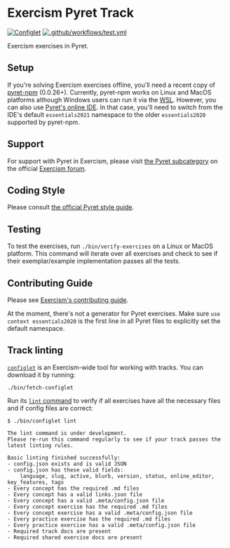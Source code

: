 # Exercism Pyret Track

[![Configlet](https://github.com/exercism/pyret/actions/workflows/configlet.yml/badge.svg)](https://github.com/exercism/pyret/actions/workflows/configlet.yml) [![.github/workflows/test.yml](https://github.com/exercism/pyret/actions/workflows/test.yml/badge.svg)](https://github.com/exercism/pyret/actions/workflows/test.yml)

Exercism exercises in Pyret.

## Setup

If you're solving Exercism exercises offline, you'll need a recent copy of [pyret-npm](https://www.npmjs.com/package/pyret-npm) (0.0.26+). Currently, pyret-npm works on Linux and MacOS platforms although Windows users can run it via the [WSL](https://learn.microsoft.com/en-us/windows/wsl/). However, you can also use [Pyret's online IDE](https://code.pyret.org/). In that case, you'll need to switch from the IDE's default `essentials2021` namespace to the older `essentials2020` supported by pyret-npm.

## Support

For support with Pyret in Exercism, please visit [the Pyret subcategory](https://forum.exercism.org/c/programming/pyret/265) on the official [Exercism forum](https://forum.exercism.org).

## Coding Style

Please consult [the official Pyret style guide](https://pyret.org/docs/latest/Pyret_Style_Guide.html).

## Testing

To test the exercises, run `./bin/verify-exercises` on a Linux or MacOS platform.
This command will iterate over all exercises and check to see if their exemplar/example implementation passes all the tests.

## Contributing Guide

Please see [Exercism's contributing guide](https://exercism.org/docs/building).

At the moment, there's not a generator for Pyret exercises. Make sure `use context essentials2020` is the first line in all Pyret files to explicitly set the default namespace.

## Track linting

[`configlet`](https://exercism.org/docs/building/configlet) is an Exercism-wide tool for working with tracks. You can download it by running:

```shell
./bin/fetch-configlet
```

Run its [`lint` command](https://exercism.org/docs/building/configlet/lint) to verify if all exercises have all the necessary files and if config files are correct:

```shell
$ ./bin/configlet lint

The lint command is under development.
Please re-run this command regularly to see if your track passes the latest linting rules.

Basic linting finished successfully:
- config.json exists and is valid JSON
- config.json has these valid fields:
    language, slug, active, blurb, version, status, online_editor, key_features, tags
- Every concept has the required .md files
- Every concept has a valid links.json file
- Every concept has a valid .meta/config.json file
- Every concept exercise has the required .md files
- Every concept exercise has a valid .meta/config.json file
- Every practice exercise has the required .md files
- Every practice exercise has a valid .meta/config.json file
- Required track docs are present
- Required shared exercise docs are present
```
